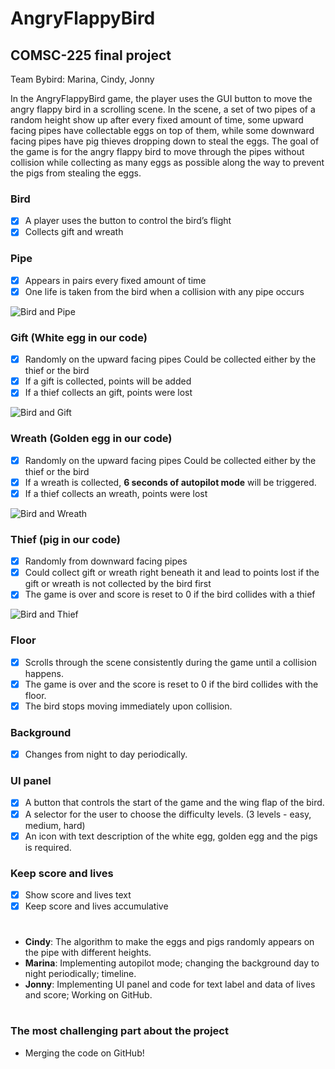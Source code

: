 # AngryFlappyBird
## COMSC-225 final project
Team Bybird: Marina, Cindy, Jonny

In the AngryFlappyBird game, the player uses the GUI button to move the angry flappy bird in a scrolling scene.
In the scene, a set of two pipes of a random height show up after every fixed amount of time, some upward facing pipes have collectable eggs on top of them, while some downward facing pipes have pig thieves dropping down to steal the eggs.
The goal of the game is for the angry flappy bird to move through the pipes without collision while collecting as many eggs as possible along the way to prevent the pigs from stealing the eggs.

### Bird
- [x] A player uses the button to control the bird’s flight
- [x] Collects gift and wreath
### Pipe
- [x] Appears in pairs every fixed amount of time
- [x] One life is taken from the bird when a collision with any pipe occurs
<img src='http://g.recordit.co/QSiqtIHDQD.gif' title='Bird and Pipe' width='' alt='Bird and Pipe'/>

### Gift (White egg in our code)
- [x] Randomly on the upward facing pipes Could be collected either by the thief or the bird
- [x] If a gift is collected, points will be added
- [x] If a thief collects an gift, points were lost
<img src='http://g.recordit.co/VHMMkjsbon.gif' title='Bird and Gift' width='' alt='Bird and Gift'/>

### Wreath (Golden egg in our code)
- [x] Randomly on the upward facing pipes Could be collected either by the thief or the bird
- [x] If a wreath is collected, **6 seconds of autopilot mode** will be triggered.
- [x] If a thief collects an wreath, points were lost
<img src='http://g.recordit.co/BANbHuHSeO.gif' title='Bird and Wreath' width='' alt='Bird and Wreath'/>

### Thief (pig in our code)
- [x] Randomly from downward facing pipes
- [x] Could collect gift or wreath right beneath it and lead to points lost if the gift or wreath is not collected by the bird first
- [x] The game is over and score is reset to 0 if the bird collides with a thief
<img src='http://g.recordit.co/DHNveOuKC9.gif' title='Bird and Thief' width='' alt='Bird and Thief'/>

### Floor
- [x] Scrolls through the scene consistently during the game until a collision happens.
- [x] The game is over and the score is reset to 0 if the bird collides with the floor.
- [x] The bird stops moving immediately upon collision.
### Background
- [x] Changes from night to day periodically.
### UI panel
- [x] A button that controls the start of the game and the wing flap of the bird.
- [x] A selector for the user to choose the difficulty levels. (3 levels - easy, medium, hard)
- [x] An icon with text description of the white egg, golden egg and the pigs is required.
### Keep score and lives
- [x] Show score and lives text
- [x] Keep score and lives accumulative
# 
- **Cindy**: The algorithm to make the eggs and pigs randomly appears on the pipe with different heights.
- **Marina**: Implementing autopilot mode; changing the background day to night periodically; timeline.
- **Jonny**: Implementing UI panel and code for text label and data of lives and score; Working on GitHub.
# 
### The most challenging part about the project
- Merging the code on GitHub!


